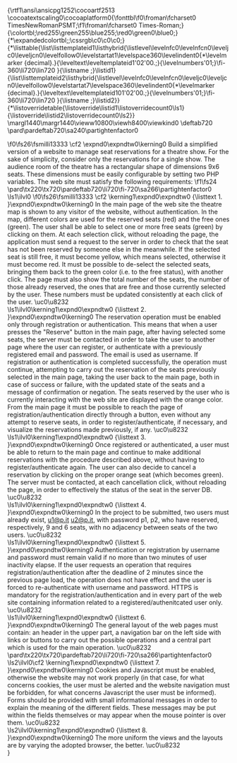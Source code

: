 {\rtf1\ansi\ansicpg1252\cocoartf2513
\cocoatextscaling0\cocoaplatform0{\fonttbl\f0\froman\fcharset0 TimesNewRomanPSMT;\f1\froman\fcharset0 Times-Roman;}
{\colortbl;\red255\green255\blue255;\red0\green0\blue0;}
{\*\expandedcolortbl;;\cssrgb\c0\c0\c0;}
{\*\listtable{\list\listtemplateid1\listhybrid{\listlevel\levelnfc0\levelnfcn0\leveljc0\leveljcn0\levelfollow0\levelstartat1\levelspace360\levelindent0{\*\levelmarker \{decimal\}.}{\leveltext\leveltemplateid1\'02\'00.;}{\levelnumbers\'01;}\fi-360\li720\lin720 }{\listname ;}\listid1}
{\list\listtemplateid2\listhybrid{\listlevel\levelnfc0\levelnfcn0\leveljc0\leveljcn0\levelfollow0\levelstartat7\levelspace360\levelindent0{\*\levelmarker \{decimal\}.}{\leveltext\leveltemplateid101\'02\'00.;}{\levelnumbers\'01;}\fi-360\li720\lin720 }{\listname ;}\listid2}}
{\*\listoverridetable{\listoverride\listid1\listoverridecount0\ls1}{\listoverride\listid2\listoverridecount0\ls2}}
\margl1440\margr1440\vieww10800\viewh8400\viewkind0
\deftab720
\pard\pardeftab720\sa240\partightenfactor0

\f0\fs26\fsmilli13333 \cf2 \expnd0\expndtw0\kerning0
Build a simplified version of a website to manage seat reservations for a theatre show. For the sake of simplicity, consider only the reservations for a single show. The audience room of the theatre has a rectangular shape of dimensions 9x6 seats. These dimensions must be easily configurable by setting two PHP variables. The web site must satisfy the following requirements: 
\f1\fs24 \
\pard\tx220\tx720\pardeftab720\li720\fi-720\sa266\partightenfactor0
\ls1\ilvl0
\f0\fs26\fsmilli13333 \cf2 \kerning1\expnd0\expndtw0 {\listtext	1.	}\expnd0\expndtw0\kerning0
In the main page of the web site the theatre map is shown to any visitor of the website, without authentication. In the map, different colors are used for the reserved seats (red) and the free ones (green). The user shall be able to select one or more free seats (green) by clicking on them. At each selection click, without reloading the page, the application must send a request to the server in order to check that the seat has not been reserved by someone else in the meanwhile. If the selected seat is still free, it must become yellow, which means selected, otherwise it must become red. It must be possible to de-select the selected seats, bringing them back to the green color (i.e. to the free status), with another click. The page must also show the total number of the seats, the number of those already reserved, the ones that are free and those currently selected by the user. These numbers must be updated consistently at each click of the user. \uc0\u8232 \
\ls1\ilvl0\kerning1\expnd0\expndtw0 {\listtext	2.	}\expnd0\expndtw0\kerning0
The reservation operation must be enabled only through registration or authentication. This means that when a user presses the "Reserve" button in the main page, after having selected some seats, the server must be contacted in order to take the user to another page where the user can register, or authenticate with a previously registered email and password. The email is used as username. If registration or authentication is completed successfully, the operation must continue, attempting to carry out the reservation of the seats previously selected in the main page, taking the user back to the main page, both in case of success or failure, with the updated state of the seats and a message of confirmation or negation. The seats reserved by the user who is currently interacting with the web site are displayed with the orange color. From the main page it must be possible to reach the page of registration/authentication directly through a button, even without any attempt to reserve seats, in order to register/authenticate, if necessary, and visualize the reservations made previously, if any. \uc0\u8232 \
\ls1\ilvl0\kerning1\expnd0\expndtw0 {\listtext	3.	}\expnd0\expndtw0\kerning0
Once registered or authenticated, a user must be able to return to the main page and continue to make additional reservations with the procedure described above, without having to register/authenticate again. The user can also decide to cancel a reservation by clicking on the proper orange seat (which becomes green). The server must be contacted, at each cancellation click, without reloading the page, in order to effectively the status of the seat in the server DB. \uc0\u8232 \
\ls1\ilvl0\kerning1\expnd0\expndtw0 {\listtext	4.	}\expnd0\expndtw0\kerning0
In the project to be submitted, two users must already exist, u1@p.it u2@p.it, with password p1, p2, who have reserved, respectively, 9 and 6 seats, with no adjacency between seats of the two users. \uc0\u8232 \
\ls1\ilvl0\kerning1\expnd0\expndtw0 {\listtext	5.	}\expnd0\expndtw0\kerning0
Authentication or registration by username and password must remain valid if no more than two minutes of user inactivity elapse. If the user requests an operation that requires registration/authentication after the deadline of 2 minutes since the previous page load, the operation does not have effect and the user is forced to re-authenticate with username and password. HTTPS is mandatory for the registration/authentication and in every part of the web site containing information related to a registered/authenitcated user only. \uc0\u8232 \
\ls1\ilvl0\kerning1\expnd0\expndtw0 {\listtext	6.	}\expnd0\expndtw0\kerning0
The general layout of the web pages must contain: an header in the upper part, a navigation bar on the left side with links or buttons to carry out the possible operations and a central part which is used for the main operation. \uc0\u8232 \
\pard\tx220\tx720\pardeftab720\li720\fi-720\sa266\partightenfactor0
\ls2\ilvl0\cf2 \kerning1\expnd0\expndtw0 {\listtext	7.	}\expnd0\expndtw0\kerning0
Cookies and Javascript must be enabled, otherwise the website may not work properly (in that case, for what concerns cookies, the user must be alerted and the website navigation must be forbidden, for what concerns Javascript the user must be informed). Forms should be provided with small informational messages in order to explain the meaning of the different fields. These messages may be put within the fields themselves or may appear when the mouse pointer is over them. \uc0\u8232 \
\ls2\ilvl0\kerning1\expnd0\expndtw0 {\listtext	8.	}\expnd0\expndtw0\kerning0
The more uniform the views and the layouts are by varying the adopted browser, the better. \uc0\u8232 \
}
